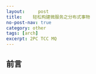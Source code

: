 ```yaml
---
layout:     post
title:    轻松构建微服务之分布式事物
no-post-nav: true
category: other
tags: [arch]
excerpt: 2PC TCC MQ
---
```


## 前言